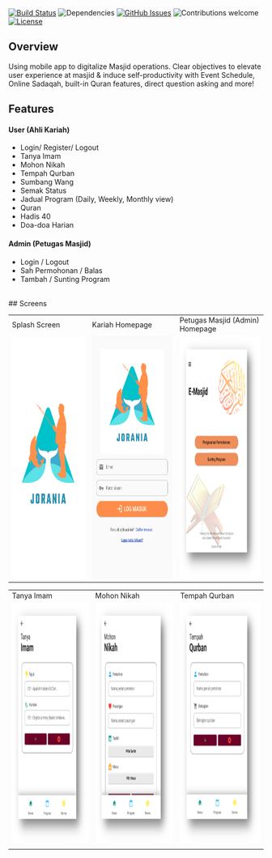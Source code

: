 
<!-- <p align="center"><img width=60% src="https://github.com/marwanbukhori/e_masjid/blob/master/assets/images/e-masjid_wide.png"></p> -->

&nbsp;&nbsp;&nbsp;&nbsp;&nbsp;&nbsp;&nbsp;&nbsp;&nbsp;&nbsp;&nbsp;&nbsp;&nbsp;&nbsp;&nbsp;&nbsp;&nbsp;&nbsp;&nbsp;

[![Build Status](https://travis-ci.org/anfederico/clairvoyant.svg?branch=master)](https://travis-ci.org/anfederico/clairvoyant)
![Dependencies](https://img.shields.io/badge/dependencies-up%20to%20date-brightgreen.svg)
[![GitHub Issues](https://img.shields.io/github/issues/anfederico/clairvoyant.svg)](https://github.com/anfederico/clairvoyant/issues)
![Contributions welcome](https://img.shields.io/badge/contributions-welcome-orange.svg)
[![License](https://img.shields.io/badge/license-MIT-blue.svg)](https://opensource.org/licenses/MIT)

##  Overview

Using mobile app to digitalize Masjid operations. Clear objectives to elevate user experience at masjid & induce self-productivity with Event Schedule, Online Sadaqah, built-in Quran features, direct question asking and more! 
<br>

##  Features

#### User (Ahli Kariah)
- Login/ Register/ Logout
- Tanya Imam
- Mohon Nikah
- Tempah Qurban
- Sumbang Wang
- Semak Status 
- Jadual Program (Daily, Weekly, Monthly view)
- Quran
- Hadis 40 
- Doa-doa Harian
     
#### Admin (Petugas Masjid)

* Login / Logout
* Sah Permohonan / Balas
* Tambah / Sunting Program

<br>
## Screens
<br>
<table>
  <tr>
    <td>Splash Screen</td>
     <td>Kariah Homepage</td>
     <td>Petugas Masjid (Admin) Homepage</td>
  </tr>
  <tr>
    <td><img src="https://github.com/ShahRaziq/Jorania-app/blob/master/asset/screenshot/splaxhscreen.png" width=270 height=480></td>
    <td><img src="https://github.com/ShahRaziq/Jorania-app/blob/master/asset/screenshot/loginpage.png" width=270 height=480></td>
    <td><img src="https://github.com/marwanbukhori/e_masjid/blob/master/assets/screens/admin_home_screen.png" width=270 height=480></td>
  </tr>
 </table>
 <table>
  <tr>
    <td>Tanya Imam</td>
     <td>Mohon Nikah</td>
     <td>Tempah Qurban</td>
  </tr>
  <tr>
    <td><img src="https://github.com/marwanbukhori/e_masjid/blob/master/assets/screens/ask_imam_screen.png" width=270 height=480></td>
    <td><img src="https://github.com/marwanbukhori/e_masjid/blob/master/assets/screens/apply_nikah.png" width=270 height=480></td>
    <td><img src="https://github.com/marwanbukhori/e_masjid/blob/master/assets/screens/apply_qurban.png" width=270 height=480></td>
  </tr>
 </table>
 

